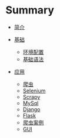# Summary

* [简介](README.md)

* [基础]()
    * [环境配置](./BASE/Environment.md)
    * [基础语法](./BASE/Basic.md)

* [应用]()
    * [爬虫](./应用/Spider.md)
    * [Selenium](./应用/Selenium.md)
    * [Scrapy](./应用/Scrapy.md)
    * [MySql](./应用/PyMySql.md)
    * [Django](./应用/Django.md)
    * [Flask](./应用/Flask.md)
    * [爬虫案例](./应用/SpiderProject.md)
    * [GUI](./应用/GUI.md)


